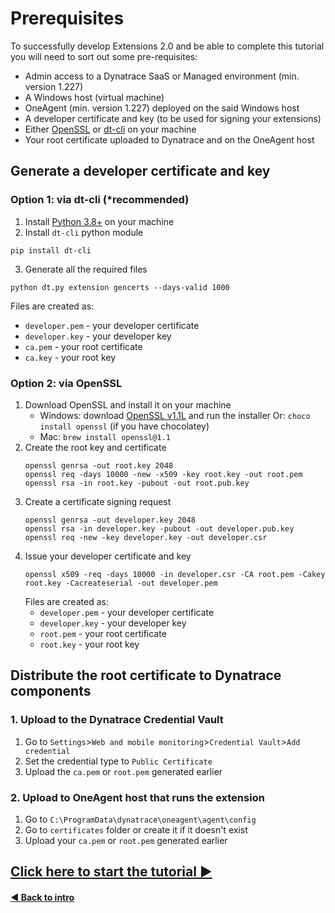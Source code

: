# Prerequisites

To successfully develop Extensions 2.0 and be able to complete this tutorial you will need to sort out some pre-requisites:
* Admin access to a Dynatrace SaaS or Managed environment (min. version 1.227)
* A Windows host (virtual machine)
* OneAgent (min. version 1.227) deployed on the said Windows host
* A developer certificate and key (to be used for signing your extensions)
* Either [OpenSSL](https://www.openssl.org/source/) or [dt-cli](https://github.com/dynatrace-oss/dt-cli) on your machine
* Your root certificate uploaded to Dynatrace and on the OneAgent host

## Generate a developer certificate and key

### Option 1: via dt-cli (*recommended)
1. Install [Python 3.8+](https://www.python.org/downloads/) on your machine
2. Install `dt-cli` python module
  ```shell
  pip install dt-cli
  ```
3. Generate all the required files
  ```shell
  python dt.py extension gencerts --days-valid 1000
  ```

   Files are created as:
   * `developer.pem` - your developer certificate
   * `developer.key` - your developer key
   * `ca.pem` - your root certificate
   * `ca.key` - your root key

### Option 2: via OpenSSL
1. Download OpenSSL and install it on your machine
   * Windows: download [OpenSSL v1.1L](https://slproweb.com/download/Win64OpenSSL-1_1_1L.exe) and run the installer
      Or: `choco install openssl` (if you have chocolatey)
   * Mac: `brew install openssl@1.1`
2. Create the root key and certificate
   ```shell
   openssl genrsa -out root.key 2048
   openssl req -days 10000 -new -x509 -key root.key -out root.pem
   openssl rsa -in root.key -pubout -out root.pub.key
   ```
3. Create a certificate signing request
   ```shell
   openssl genrsa -out developer.key 2048
   openssl rsa -in developer.key -pubout -out developer.pub.key
   openssl req -new -key developer.key -out developer.csr
   ```
4. Issue your developer certificate and key
   ```shell
   openssl x509 -req -days 10000 -in developer.csr -CA root.pem -Cakey root.key -Cacreateserial -out developer.pem
   ```
   Files are created as:
   * `developer.pem` - your developer certificate
   * `developer.key` - your developer key
   * `root.pem` - your root certificate
   * `root.key` - your root key

## Distribute the root certificate to Dynatrace components

### 1. Upload to the Dynatrace Credential Vault
1. Go to `Settings`>`Web and mobile monitoring`>`Credential Vault`>`Add credential`
2. Set the credential type to `Public Certificate`
3. Upload the `ca.pem` or `root.pem` generated earlier

### 2. Upload to OneAgent host that runs the extension
1. Go to `C:\ProgramData\dynatrace\oneagent\agent\config`
2. Go to `certificates` folder or create it if it doesn't exist
3. Upload your `ca.pem` or `root.pem` generated earlier


## [Click here to start the tutorial ▶](../1_Basic-Extension/)
#### [◀ Back to intro](../README.md)
